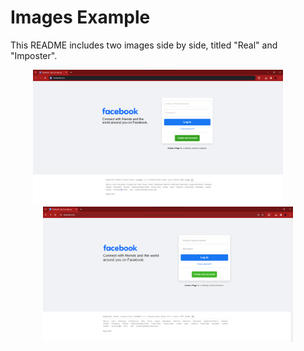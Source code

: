 # Images Example

This README includes two images side by side, titled "Real" and "Imposter".

<p align="center">
  <img src="real.png" alt="Real" title="Real" width="400"/>
  &nbsp; &nbsp; &nbsp; &nbsp;
  <img src="imposter.png" alt="Imposter" title="Imposter" width="400"/>
</p>
